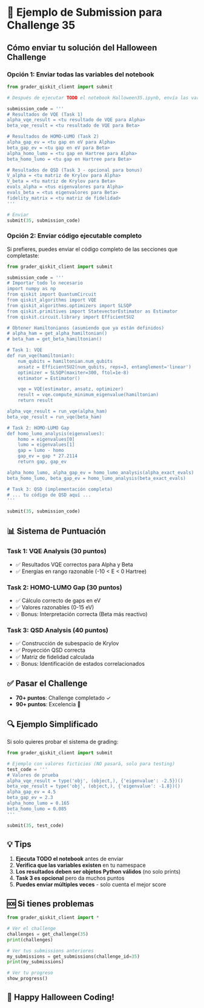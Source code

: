 # 🎃 Ejemplo de Submission para Challenge 35

## Cómo enviar tu solución del Halloween Challenge

### Opción 1: Enviar todas las variables del notebook

```python
from grader_qiskit_client import submit

# Después de ejecutar TODO el notebook Halloween35.ipynb, envía las variables clave:

submission_code = '''
# Resultados de VQE (Task 1)
alpha_vqe_result = <tu resultado de VQE para Alpha>
beta_vqe_result = <tu resultado de VQE para Beta>

# Resultados de HOMO-LUMO (Task 2)
alpha_gap_ev = <tu gap en eV para Alpha>
beta_gap_ev = <tu gap en eV para Beta>
alpha_homo_lumo = <tu gap en Hartree para Alpha>
beta_homo_lumo = <tu gap en Hartree para Beta>

# Resultados de QSD (Task 3 - opcional para bonus)
V_alpha = <tu matriz de Krylov para Alpha>
V_beta = <tu matriz de Krylov para Beta>
evals_alpha = <tus eigenvalores para Alpha>
evals_beta = <tus eigenvalores para Beta>
fidelity_matrix = <tu matriz de fidelidad>
'''

# Enviar
submit(35, submission_code)
```

### Opción 2: Enviar código ejecutable completo

Si prefieres, puedes enviar el código completo de las secciones que completaste:

```python
from grader_qiskit_client import submit

submission_code = '''
# Importar todo lo necesario
import numpy as np
from qiskit import QuantumCircuit
from qiskit_algorithms import VQE
from qiskit_algorithms.optimizers import SLSQP
from qiskit.primitives import StatevectorEstimator as Estimator
from qiskit.circuit.library import EfficientSU2

# Obtener Hamiltonianos (asumiendo que ya están definidos)
# alpha_ham = get_alpha_hamiltonian()
# beta_ham = get_beta_hamiltonian()

# Task 1: VQE
def run_vqe(hamiltonian):
    num_qubits = hamiltonian.num_qubits
    ansatz = EfficientSU2(num_qubits, reps=3, entanglement='linear')
    optimizer = SLSQP(maxiter=300, ftol=1e-8)
    estimator = Estimator()

    vqe = VQE(estimator, ansatz, optimizer)
    result = vqe.compute_minimum_eigenvalue(hamiltonian)
    return result

alpha_vqe_result = run_vqe(alpha_ham)
beta_vqe_result = run_vqe(beta_ham)

# Task 2: HOMO-LUMO Gap
def homo_lumo_analysis(eigenvalues):
    homo = eigenvalues[0]
    lumo = eigenvalues[1]
    gap = lumo - homo
    gap_ev = gap * 27.2114
    return gap, gap_ev

alpha_homo_lumo, alpha_gap_ev = homo_lumo_analysis(alpha_exact_evals)
beta_homo_lumo, beta_gap_ev = homo_lumo_analysis(beta_exact_evals)

# Task 3: QSD (implementación completa)
# ... tu código de QSD aquí ...
'''

submit(35, submission_code)
```

## 📊 Sistema de Puntuación

### Task 1: VQE Analysis (30 puntos)
- ✅ Resultados VQE correctos para Alpha y Beta
- ✅ Energías en rango razonable (-10 < E < 0 Hartree)

### Task 2: HOMO-LUMO Gap (30 puntos)
- ✅ Cálculo correcto de gaps en eV
- ✅ Valores razonables (0-15 eV)
- 💡 Bonus: Interpretación correcta (Beta más reactivo)

### Task 3: QSD Analysis (40 puntos)
- ✅ Construcción de subespacio de Krylov
- ✅ Proyección QSD correcta
- ✅ Matriz de fidelidad calculada
- 💡 Bonus: Identificación de estados correlacionados

## ✅ Pasar el Challenge

- **70+ puntos**: Challenge completado ✓
- **90+ puntos**: Excelencia 🌟

## 🔍 Ejemplo Simplificado

Si solo quieres probar el sistema de grading:

```python
from grader_qiskit_client import submit

# Ejemplo con valores ficticios (NO pasará, solo para testing)
test_code = '''
# Valores de prueba
alpha_vqe_result = type('obj', (object,), {'eigenvalue': -2.5})()
beta_vqe_result = type('obj', (object,), {'eigenvalue': -1.8})()
alpha_gap_ev = 4.5
beta_gap_ev = 2.3
alpha_homo_lumo = 0.165
beta_homo_lumo = 0.085
'''

submit(35, test_code)
```

## 💡 Tips

1. **Ejecuta TODO el notebook** antes de enviar
2. **Verifica que las variables existen** en tu namespace
3. **Los resultados deben ser objetos Python válidos** (no solo prints)
4. **Task 3 es opcional** pero da muchos puntos
5. **Puedes enviar múltiples veces** - solo cuenta el mejor score

## 🆘 Si tienes problemas

```python
from grader_qiskit_client import *

# Ver el challenge
challenges = get_challenge(35)
print(challenges)

# Ver tus submissions anteriores
my_submissions = get_submissions(challenge_id=35)
print(my_submissions)

# Ver tu progreso
show_progress()
```

## 🎃 Happy Halloween Coding!
